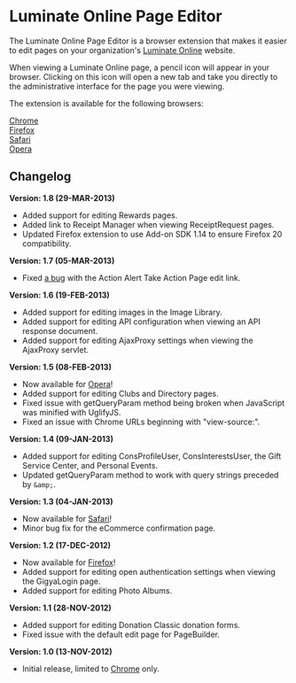 Luminate Online Page Editor
===========================

The Luminate Online Page Editor is a browser extension that makes it easier to edit pages on your organization's 
[Luminate Online](http://www.convio.com/our-products/luminate/fundraising.html) website. 

When viewing a Luminate Online page, a pencil icon will appear in your browser. Clicking on this icon will open a 
new tab and take you directly to the administrative interface for the page you were viewing.

The extension is available for the following browsers:

[Chrome](https://github.com/noahcooper/luminateEdit/tree/master/chrome)  
[Firefox](https://github.com/noahcooper/luminateEdit/tree/master/firefox)  
[Safari](https://github.com/noahcooper/luminateEdit/tree/master/safari)  
[Opera](https://github.com/noahcooper/luminateEdit/tree/master/opera)

Changelog
---------

**Version: 1.8 (29-MAR-2013)**

* Added support for editing Rewards pages.
* Added link to Receipt Manager when viewing ReceiptRequest pages.
* Updated Firefox extension to use Add-on SDK 1.14 to ensure Firefox 20 compatibility.

**Version: 1.7 (05-MAR-2013)**

* Fixed [a bug](https://github.com/noahcooper/luminateEdit/issues/1) with the Action Alert Take Action Page 
edit link.

**Version: 1.6 (19-FEB-2013)**

* Added support for editing images in the Image Library.
* Added support for editing API configuration when viewing an API response document.
* Added support for editing AjaxProxy settings when viewing the AjaxProxy servlet.

**Version: 1.5 (08-FEB-2013)**

* Now available for [Opera](https://github.com/noahcooper/luminateEdit/tree/master/opera)!
* Added support for editing Clubs and Directory pages.
* Fixed issue with getQueryParam method being broken when JavaScript was minified with UglifyJS.
* Fixed an issue with Chrome URLs beginning with "view-source:".

**Version: 1.4 (09-JAN-2013)**

* Added support for editing ConsProfileUser, ConsInterestsUser, the Gift Service Center, and Personal Events.
* Updated getQueryParam method to work with query strings preceded by `&amp;`.

**Version: 1.3 (04-JAN-2013)**

* Now available for [Safari](https://github.com/noahcooper/luminateEdit/tree/master/safari)!
* Minor bug fix for the eCommerce confirmation page.

**Version: 1.2 (17-DEC-2012)**

* Now available for [Firefox](https://github.com/noahcooper/luminateEdit/tree/master/firefox)!
* Added support for editing open authentication settings when viewing the GigyaLogin page.
* Added support for editing Photo Albums.

**Version: 1.1 (28-NOV-2012)**

* Added support for editing Donation Classic donation forms.
* Fixed issue with the default edit page for PageBuilder.

**Version: 1.0 (13-NOV-2012)**

* Initial release, limited to [Chrome](https://github.com/noahcooper/luminateEdit/tree/master/chrome) only.